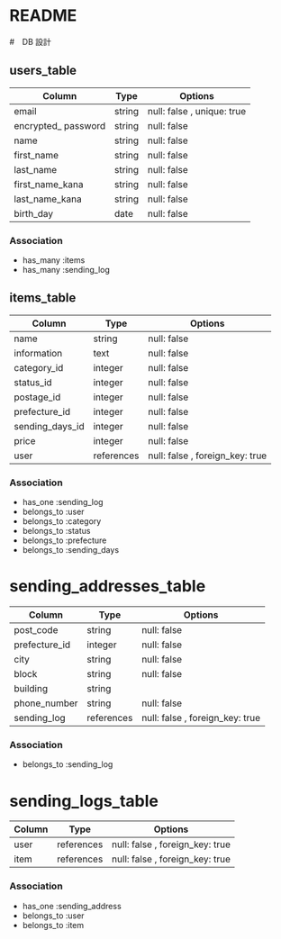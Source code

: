 # README

#　DB 設計

## users_table

| Column              | Type    | Options                    |
| ------------------- | ------- | -------------------------- |
| email               | string  | null: false , unique: true |
| encrypted_ password | string  | null: false                |
| name                | string  | null: false                |
| first_name          | string  | null: false                |
| last_name           | string  | null: false                |
| first_name_kana     | string  | null: false                |
| last_name_kana      | string  | null: false                |
| birth_day           | date    | null: false                |


### Association
* has_many :items
* has_many :sending_log

## items_table

| Column              | Type       | Options                         |
| ------------------- | ---------- | ------------------------------- |
| name                | string     | null: false                     |
| information         | text       | null: false                     |
| category_id         | integer    | null: false                     |
| status_id           | integer    | null: false                     |
| postage_id          | integer    | null: false                     |
| prefecture_id       | integer    | null: false                     |
| sending_days_id     | integer    | null: false                     |
| price               | integer    | null: false                     |
| user                | references | null: false , foreign_key: true |

### Association
- has_one :sending_log
- belongs_to :user
- belongs_to :category
- belongs_to :status
- belongs_to :prefecture
- belongs_to :sending_days


# sending_addresses_table
| Column              | Type       | Options                         |
| ------------------- | ---------- | ------------------------------- |
| post_code           | string     | null: false                     |
| prefecture_id       | integer    | null: false                     |
| city                | string     | null: false                     |
| block               | string     | null: false                     |
| building            | string     |                                 |
| phone_number        | string     | null: false                     |
| sending_log         | references | null: false , foreign_key: true |


### Association
- belongs_to :sending_log

# sending_logs_table

| Column              | Type       | Options                         |
| ------------------- | ---------- | ------------------------------- |
| user                | references | null: false , foreign_key: true |
| item                | references | null: false , foreign_key: true |

### Association
- has_one :sending_address
- belongs_to :user
- belongs_to :item
